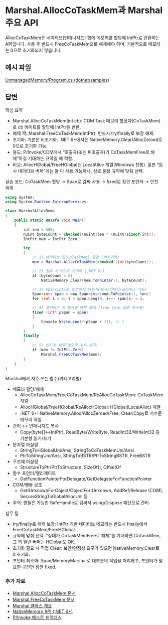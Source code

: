 # Marshal.AllocCoTaskMem과 Marshal 주요 API
AllocCoTaskMem은 네이티브(언매니지드) 힙에 메모리를 할당해 IntPtr로 반환하는 API입니다. 사용 후 반드시 FreeCoTaskMem으로 해제해야 하며, 기본적으로 메모리는 0으로 초기화되지 않습니다.

## 예시 파일
[UnmanagedMemory/Program.cs (dotnet/samples)](https://github.com/dotnet/samples/blob/main/core/interop/UnmanagedMemory/Program.cs)

## 답변
핵심 요약
- Marshal.AllocCoTaskMem(int cb): COM Task 메모리 할당자(CoTaskMem)로 cb 바이트를 할당해 IntPtr을 반환.
- 해제 짝: Marshal.FreeCoTaskMem(IntPtr). 반드시 try/finally로 보장 해제.
- 초기화: 기본은 비초기화. .NET 6+에서는 NativeMemory.Clear/AllocZeroed로 0으로 초기화 가능.
- 용도: P/Invoke/COM에서 “호출자(또는 피호출자)가 CoTaskMemFree로 해제”하길 기대하는 규약일 때 적합.
- 비교: AllocHGlobal/FreeHGlobal는 LocalAlloc 계열(Windows 전통). 일반 “임시 네이티브 버퍼”에는 둘 다 사용 가능하나, 상호 운용 규약에 맞춰 선택.

실습 코드: CoTaskMem 할당 → Span<int>로 감싸 사용 → fixed로 잠깐 포인터 → 안전 해제
````csharp
using System;
using System.Runtime.InteropServices;

class MarshalAllocDemo
{
    public static unsafe void Main()
    {
        int len = 500;
        nuint byteCount = checked((nuint)len * (nuint)sizeof(int));
        IntPtr mem = IntPtr.Zero;

        try
        {
            // 1) 네이티브 힙(CoTaskMem) 할당 (비초기화)
            mem = Marshal.AllocCoTaskMem(checked((int)byteCount));

            // 2) 필요 시 0으로 초기화 (.NET 6+)
            if (byteCount > 0)
                NativeMemory.Clear(mem.ToPointer(), byteCount);

            // 3) Span<int>로 안전하게 다루기(복사/인덱싱/슬라이스 가능)
            Span<int> span = new Span<int>(mem.ToPointer(), len);
            for (int i = 0; i < span.Length; i++) span[i] = i;

            // 4) 포인터가 꼭 필요할 때만 짧게 fixed (pin 범위 최소화)
            fixed (int* pSpan = span)
            {
                Console.WriteLine(*(pSpan + 1)); // 1
            }
        }
        finally
        {
            // 5) 반드시 해제(메모리 누수 방지)
            if (mem != IntPtr.Zero)
                Marshal.FreeCoTaskMem(mem);
        }
    }
}
````

Marshal에서 자주 쓰는 함수(카테고리별)
- 메모리 할당/해제
  - AllocCoTaskMem/FreeCoTaskMem/ReAllocCoTaskMem: CoTaskMem 계열
  - AllocHGlobal/FreeHGlobal/ReAllocHGlobal: HGlobal(LocalAlloc) 계열
  - .NET 6+: NativeMemory.Alloc/AllocZeroed/Free, Clear/Copy로 저수준 메모리 작업
- 관리 ↔ 언매니지드 복사
  - Copy(byte[]↔IntPtr), ReadByte/WriteByte, ReadInt32/WriteInt32 등 기본형 읽기/쓰기
- 문자열 마샬링
  - StringToHGlobalUni/Ansi, StringToCoTaskMemUni/Ansi
  - PtrToStringUni/Ansi, StringToBSTR/PtrToStringBSTR, FreeBSTR
- 구조체 마샬링
  - StructureToPtr/PtrToStructure<T>, SizeOf<T>(), OffsetOf
- 함수 포인터/델리게이트
  - GetFunctionPointerForDelegate/GetDelegateForFunctionPointer
- COM/핸들 보조
  - GetIUnknownForObject/ObjectForIUnknown, AddRef/Release (COM), SecureStringToGlobalAllocUni 등
- 주의: 핸들은 가능한 SafeHandle로 감싸서 using/Dispose 패턴으로 관리

실무 팁
- try/finally로 해제 보장: IntPtr 기반 네이티브 메모리는 반드시 finally에서 FreeCoTaskMem/FreeHGlobal.
- 규약에 맞춰 선택: “상대가 CoTaskMemFree로 해제”를 기대하면 CoTaskMem, 그 외 일반 버퍼는 HGlobal도 OK.
- 초기화 필요 시 직접 Clear: 보안/안정성 요구가 있으면 NativeMemory.Clear로 0 초기화.
- 포인터 최소화: Span<T>/MemoryMarshal로 대부분의 작업을 처리하고, 포인터가 필요한 구간만 잠깐 fixed.

### 추가 자료
- [Marshal.AllocCoTaskMem 문서](https://learn.microsoft.com/dotnet/api/system.runtime.interopservices.marshal.alloccotaskmem)
- [Marshal.FreeCoTaskMem 문서](https://learn.microsoft.com/dotnet/api/system.runtime.interopservices.marshal.freecotaskmem)
- [Marshal 클래스 개요](https://learn.microsoft.com/dotnet/api/system.runtime.interopservices.marshal)
- [NativeMemory API (.NET 6+)](https://learn.microsoft.com/dotnet/api/system.runtime.interopservices.nativememory)
- [P/Invoke 베스트 프랙티스](https://learn.microsoft.com/dotnet/standard/native-interop/pinvoke)